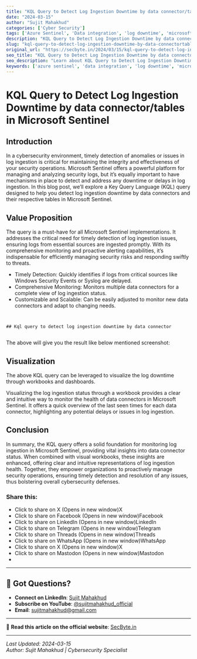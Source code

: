 ```yaml
---
title: "KQL Query to Detect Log Ingestion Downtime by data connector/tables in Microsoft Sentinel"
date: "2024-03-15"
author: "Sujit Mahakhud"
categories: ['Cyber Security']
tags: ['Azure Sentinel', 'Data integration', 'log downtime', 'microsoft-sentinel', 'siem']
description: "KQL Query to Detect Log Ingestion Downtime by data connector/tables in Microsoft Sentinel - Comprehensive guide for cybersecurity professionals."
slug: "kql-query-to-detect-log-ingestion-downtime-by-data-connectortables-in-microsoft-sentinel"
original_url: "https://secbyte.in/2024/03/15/kql-query-to-detect-log-ingestion-downtime-by-data-connector-tables-in-microsoft-sentinel/"
seo_title: "KQL Query to Detect Log Ingestion Downtime by data connector/tables in Microsoft Sentinel | SecByte"
seo_description: "Learn about KQL Query to Detect Log Ingestion Downtime by data connector/tables in Microsoft Sentinel with this detailed guide from SecByte."
keywords: ['azure sentinel', 'data integration', 'log downtime', 'microsoft-sentinel', 'siem']
---
```


# KQL Query to Detect Log Ingestion Downtime by data connector/tables in Microsoft Sentinel


## Introduction

In a cybersecurity environment, timely detection of anomalies or issues in log ingestion is critical for maintaining the integrity and effectiveness of your security operations. Microsoft Sentinel offers a powerful platform for managing and analyzing security logs, but it’s equally important to have mechanisms in place to detect and address any downtime or delays in log ingestion. In this blog post, we’ll explore a Key Query Language (KQL) query designed to help you detect log ingestion downtime by data connectors and their respective tables in Microsoft Sentinel.


## Value Proposition

The query is a must-have for all Microsoft Sentinel implementations. It addresses the critical need for timely detection of log ingestion issues, ensuring logs from essential sources are ingested promptly. With its comprehensive monitoring and proactive alerting capabilities, it’s indispensable for efficiently managing security risks and responding swiftly to threats.

- Timely Detection: Quickly identifies if logs from critical sources like Windows Security Events or Syslog are delayed.
- Comprehensive Monitoring: Monitors multiple data connectors for a complete view of log ingestion status.
- Customizable and Scalable: Can be easily adjusted to monitor new data connectors and adapt to changing needs.


``````


## Kql query to detect log ingestion downtime by data connector


``````

The above will give you the result like below mentioned screenshot:


## Visualization

The above KQL query can be leveraged to visualize the log downtime through workbooks and dashboards.

Visualizing the log ingestion status through a workbook provides a clear and intuitive way to monitor the health of data connectors in Microsoft Sentinel. It offers a quick overview of the last seen times for each data connector, highlighting any potential delays or issues in log ingestion.


## Conclusion

In summary, the KQL query offers a solid foundation for monitoring log ingestion in Microsoft Sentinel, providing vital insights into data connector status. When combined with visual workbooks, these insights are enhanced, offering clear and intuitive representations of log ingestion health. Together, they empower organizations to proactively manage security operations, ensuring timely detection and resolution of any issues, thus bolstering overall cybersecurity defenses.


### Share this:

- Click to share on X (Opens in new window)X
- Click to share on Facebook (Opens in new window)Facebook
- Click to share on LinkedIn (Opens in new window)LinkedIn
- Click to share on Telegram (Opens in new window)Telegram
- Click to share on Threads (Opens in new window)Threads
- Click to share on WhatsApp (Opens in new window)WhatsApp
- Click to share on X (Opens in new window)X
- Click to share on Mastodon (Opens in new window)Mastodon
- 



---

## 💬 Got Questions?

- **Connect on LinkedIn**: [Sujit Mahakhud](https://www.linkedin.com/in/sujitmahakhud/)
- **Subscribe on YouTube**: [@sujitmahakhud_official](https://www.youtube.com/@sujitmahakhud_official)
- **Email**: sujitmahakhud@gmail.com

---

🧩 **Read this article on the official website**: [SecByte.in](https://secbyte.in/2024/03/15/kql-query-to-detect-log-ingestion-downtime-by-data-connector-tables-in-microsoft-sentinel/)

---

*Last Updated: 2024-03-15*  
*Author: Sujit Mahakhud | Cybersecurity Specialist*
